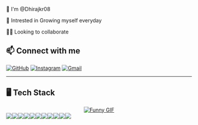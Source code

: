 🧠 I'm @Dhirajkr08

👀 Intrested in Growing myself everyday

👯‍♀️ Looking to collaborate

## 📫 Connect with me


<p align="left">
    <a href="https://github.com/Dhirajkr08" target="_blank"><img src="https://img.shields.io/badge/GitHub-181717?style=for-the-badge&logo=github&logoColor=white" alt="GitHub"></a>
    <a href="https://instagram.com/drjsingh_" target="_blank"><img src="https://img.shields.io/badge/Instagram-E4405F?style=for-the-badge&logo=instagram&logoColor=white" alt="Instagram"></a>
    <a href="mailto:dhirajkr1117@gmail.com"><img src="https://img.shields.io/badge/Gmail-D14836?style=for-the-badge&logo=gmail&logoColor=white" alt="Gmail"></a>
</p>
<hr>

## 🖥️ Tech Stack

<div style="width: 100%; display: flex; justify-content: center;">
    <a href="https://media3.giphy.com/media/v1.Y2lkPTc5MGI3NjExcmRydW12M2Yxb3FybzJtOWp3dzhwNmh2dmptZW0xMmUwc28xemx1dyZlcD12MV9pbnRlcm5hbF9naWZfYnlfaWQmY3Q9Zw/qgQUggAC3Pfv687qPC/giphy.webp" target="_blank">
        <img src="https://media3.giphy.com/media/v1.Y2lkPTc5MGI3NjExcmRydW12M2Yxb3FybzJtOWp3dzhwNmh2dmptZW0xMmUwc28xemx1dyZlcD12MV9pbnRlcm5hbF9naWZfYnlfaWQmY3Q9Zw/qgQUggAC3Pfv687qPC/giphy.webp" style="max-width: 100%; height: auto;" alt="Funny GIF">
    </a>
</div>

<div style="display: flex; flex-wrap: wrap;">
    <img src="https://img.shields.io/badge/bootstrap-%238511FA.svg?style=for-the-badge&logo=bootstrap&logoColor=white">
    <img src="https://img.shields.io/badge/jupyter-%23FA0F00.svg?style=for-the-badge&logo=jupyter&logoColor=white">
    <img src="https://img.shields.io/badge/html5-%23E34F26.svg?style=for-the-badge&logo=html5&logoColor=white">
    <img src="https://img.shields.io/badge/javascript-%23323330.svg?style=for-the-badge&logo=javascript&logoColor=%23F7DF1E">
    <img src="https://img.shields.io/badge/python-3670A0?style=for-the-badge&logo=python&logoColor=ffdd54">
    <img src="https://img.shields.io/badge/css3-%231572B6.svg?style=for-the-badge&logo=css3&logoColor=white">
    <img src="https://img.shields.io/badge/Portfolio-%23000000.svg?style=for-the-badge&logo=firefox&logoColor=#FF7139">
    <img src="https://img.shields.io/badge/git-%23F05033.svg?style=for-the-badge&logo=git&logoColor=white">
    <img src="https://img.shields.io/badge/Postman-FF6C37?style=for-the-badge&logo=postman&logoColor=white">
    <img src="https://img.shields.io/badge/DOM-00FF00?style=for-the-badge&logo=dom&logoColor=white">
    <img src="https://img.shields.io/badge/Axios-671DDF?style=for-the-badge&logo=axios&logoColor=white">
</div>








